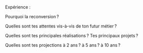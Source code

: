 Expérience :

Pourquoi la reconversion ? 

Quelles sont tes attentes vis-à-vis de ton futur métier ? 

Quelles sont tes principales réalisations ? Tes principaux projets ? 

Quelles sont tes projections à 2 ans ? à 5 ans ? à 10 ans ? 


